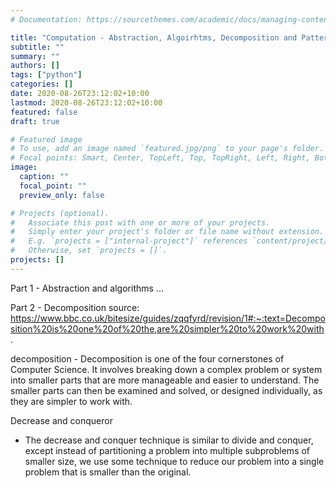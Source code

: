 ```yaml
---
# Documentation: https://sourcethemes.com/academic/docs/managing-content/

title: "Computation - Abstraction, Algoirhtms, Decomposition and Patter Recognition"
subtitle: ""
summary: ""
authors: []
tags: ["python"]
categories: []
date: 2020-08-26T23:12:02+10:00
lastmod: 2020-08-26T23:12:02+10:00
featured: false
draft: true

# Featured image
# To use, add an image named `featured.jpg/png` to your page's folder.
# Focal points: Smart, Center, TopLeft, Top, TopRight, Left, Right, BottomLeft, Bottom, BottomRight.
image:
  caption: ""
  focal_point: ""
  preview_only: false

# Projects (optional).
#   Associate this post with one or more of your projects.
#   Simply enter your project's folder or file name without extension.
#   E.g. `projects = ["internal-project"]` references `content/project/deep-learning/index.md`.
#   Otherwise, set `projects = []`.
projects: []
---
```

Part 1 - Abstraction and algorithms
...

Part 2 - Decomposition
source: https://www.bbc.co.uk/bitesize/guides/zqqfyrd/revision/1#:~:text=Decomposition%20is%20one%20of%20the,are%20simpler%20to%20work%20with.

decomposition - Decomposition is one of the four cornerstones of Computer Science. It involves breaking down a complex problem or system into smaller parts that are more manageable and easier to understand. The smaller parts can then be examined and solved, or designed individually, as they are simpler to work with.

Decrease and conqueror
- The decrease and conquer technique is similar to divide and conquer, except instead of partitioning a problem into multiple subproblems of smaller size, we use some technique to reduce our problem into a single problem that is smaller than the original.

